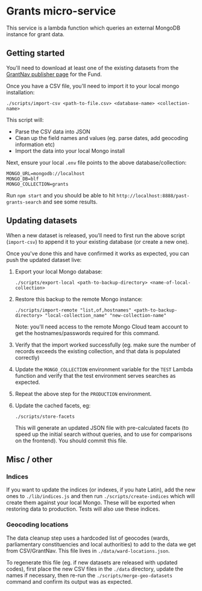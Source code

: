# Grants micro-service

This service is a lambda function which queries an external MongoDB instance for grant data.

## Getting started

You'll need to download at least one of the existing datasets from the [GrantNav publisher page](http://grantnav.threesixtygiving.org/publisher/360G-blf) for the Fund.

Once you have a CSV file, you'll need to import it to your local mongo installation:

`./scripts/import-csv <path-to-file.csv> <database-name> <collection-name>`

This script will:

-   Parse the CSV data into JSON
-   Clean up the field names and values (eg. parse dates, add geocoding information etc)
-   Import the data into your local Mongo install

Next, ensure your local `.env` file points to the above database/collection:

    MONGO_URL=mongodb://localhost
    MONGO_DB=blf
    MONGO_COLLECTION=grants

Run `npm start` and you should be able to hit `http://localhost:8888/past-grants-search` and see some results.

## Updating datasets

When a new dataset is released, you'll need to first run the above script (`import-csv`) to append it to your existing database (or create a new one).

Once you've done this and have confirmed it works as expected, you can push the updated dataset live:

1. Export your local Mongo database:

    `./scripts/export-local <path-to-backup-directory> <name-of-local-collection>`

2. Restore this backup to the remote Mongo instance:

    `./scripts/import-remote "list,of,hostnames" <path-to-backup-directory> "local-collection_name" "new-collection-name"`

    Note: you'll need access to the remote Mongo Cloud team account to get the hostnames/passwords required for this command.

3. Verify that the import worked successfully (eg. make sure the number of records exceeds the existing collection, and that data is populated correctly)

4. Update the `MONGO_COLLECTION` environment variable for the `TEST` Lambda function and verify that the test environment serves searches as expected.

5. Repeat the above step for the `PRODUCTION` environment.

6. Update the cached facets, eg:

    `./scripts/store-facets`

    This will generate an updated JSON file with pre-calculated facets (to speed up the initial search without queries, and to use for comparisons on the frontend). You should commit this file.

## Misc / other

### Indices

If you want to update the indices (or indexes, if you hate Latin), add the new ones to `./lib/indices.js` and then run `./scripts/create-indices` which will create them against your local Mongo. These will be exported when restoring data to production. Tests will also use these indices.

### Geocoding locations

The data cleanup step uses a hardcoded list of geocodes (wards, parliamentary constituencies and local authorities) to add to the data we get from CSV/GrantNav. This file lives in `./data/ward-locations.json`.

To regenerate this file (eg. if new datasets are released with updated codes), first place the new CSV files in the `./data` directory, update the names if necessary, then re-run the `./scripts/merge-geo-datasets` command and confirm its output was as expected.
